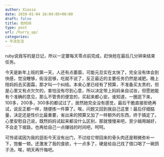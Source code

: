 ```yaml
---
author: Xiaxia
date: 2010-01-04 16:04:05+00:00
draft: false
title: 抢时间
type: post
url: /hurry_up/
categories:
- 平淡生活
---
```




ruby说我写的是日记，所以一定要每天零点前完成，赶快抢在最后几分钟来结束任务。

今天是新年上班的第一天，人还有点萎靡，可能元旦实在太快了，完全没有体会到快感，觉没睡够，街没逛够，吃就不说了，反正最近的主要任务仍然是减肥。晚上陪妈妈去买面霜，那才叫一个纠结。本来心里已经有了预算，不准备买太贵的，但是心里又有点欠欠的，害怕没有尽到心意，所以决定带上妈妈亲自试妆，但愿她能有个准确的意见，那么不管贵的便宜的，买起来都心安。谁知道，一圈逛下来，100多，200多，300多的都试过了，居然她完全没有感觉，最后干脆直接拒绝再试，说反正都一样，随便拣一件算了。唉，问题又回到我自己这里！最后仔细掂量，决定还是性价比最重要，省出来的预算又加了一样额外的东西，终于搞定了。心里安慰自己说，既然妈妈试起来都没什么区别，那就慢慢来吧，至少越用越好，不会走下坡路，也再给自己一点赚钱的时间吧，呵呵。

可怜诺诺因为我的逛街今天没有出门，不过给它带回来的骨头肉还是稍微弥补一下，饱餐一顿。还激发了我的食欲，十一点多了，硬是给自己找了借口喝了一碗鸽子汤，唉，明天再忏悔吧。


